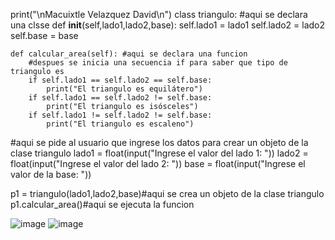 print("\nMacuixtle Velazquez David\n")
class triangulo: #aqui se declara una clsse 
    def __init__(self,lado1,lado2,base):
        self.lado1 = lado1
        self.lado2 = lado2
        self.base = base

    def calcular_area(self): #aqui se declara una funcion
        #despues se inicia una secuencia if para saber que tipo de triangulo es
        if self.lado1 == self.lado2 == self.base:
            print("El triangulo es equilátero")
        if self.lado1 == self.lado2 != self.base:
            print("El triangulo es isósceles")
        if self.lado1 != self.lado2 != self.base:
            print("El triangulo es escaleno")
#aqui se pide al usuario que ingrese los datos para crear un objeto de la clase triangulo
lado1 = float(input("Ingrese el valor del lado 1: "))
lado2 = float(input("Ingrese el valor del lado 2: "))
base = float(input("Ingrese el valor de la base: "))


p1 = triangulo(lado1,lado2,base)#aqui se crea un objeto de la clase triangulo
p1.calcular_area()#aqui se ejecuta la funcion

![image](https://github.com/user-attachments/assets/26525651-a9f5-4b42-b380-98dab93905be)
![image](https://github.com/user-attachments/assets/51b76523-1e9a-4af7-9aaf-7ed566648ff8)
